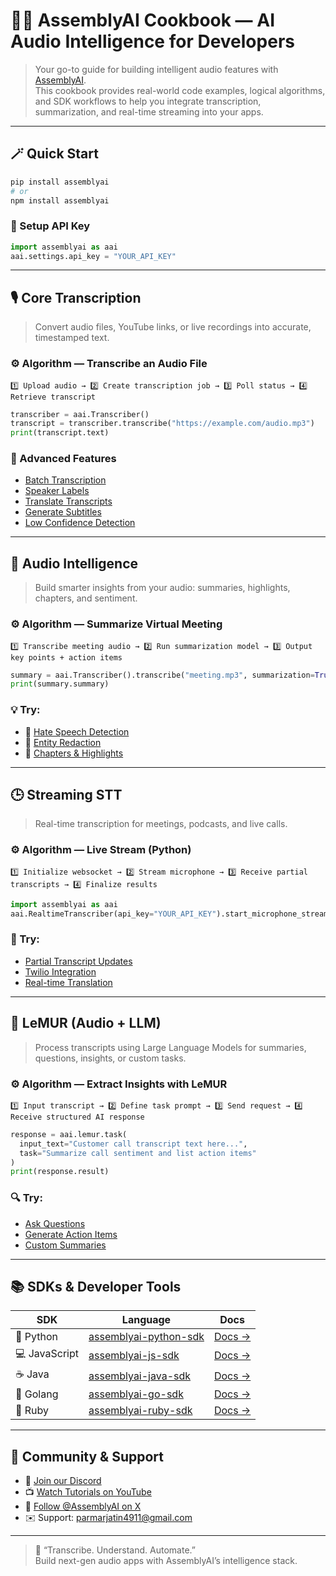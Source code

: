 # 🧑‍🍳 AssemblyAI Cookbook — AI Audio Intelligence for Developers

> Your go-to guide for building intelligent audio features with [AssemblyAI](https://www.assemblyai.com/).  
> This cookbook provides real-world code examples, logical algorithms, and SDK workflows to help you integrate transcription, summarization, and real-time streaming into your apps.

---

## 🪄 Quick Start

```bash
pip install assemblyai
# or
npm install assemblyai
```

### 🔑 Setup API Key
```python
import assemblyai as aai
aai.settings.api_key = "YOUR_API_KEY"
```

---

## 🎙️ Core Transcription

> Convert audio files, YouTube links, or live recordings into accurate, timestamped text.

### ⚙️ Algorithm — Transcribe an Audio File
```text
1️⃣ Upload audio → 2️⃣ Create transcription job → 3️⃣ Poll status → 4️⃣ Retrieve transcript
```

```python
transcriber = aai.Transcriber()
transcript = transcriber.transcribe("https://example.com/audio.mp3")
print(transcript.text)
```

### 🧩 Advanced Features
- [Batch Transcription](#)
- [Speaker Labels](#)
- [Translate Transcripts](#)
- [Generate Subtitles](#)
- [Low Confidence Detection](#)

---

## 🤖 Audio Intelligence

> Build smarter insights from your audio: summaries, highlights, chapters, and sentiment.

### ⚙️ Algorithm — Summarize Virtual Meeting
```text
1️⃣ Transcribe meeting audio → 2️⃣ Run summarization model → 3️⃣ Output key points + action items
```

```python
summary = aai.Transcriber().transcribe("meeting.mp3", summarization=True)
print(summary.summary)
```

### 💡 Try:
- 🧩 [Hate Speech Detection](#)
- 🧩 [Entity Redaction](#)
- 🧩 [Chapters & Highlights](#)

---

## 🕒 Streaming STT

> Real-time transcription for meetings, podcasts, and live calls.

### ⚙️ Algorithm — Live Stream (Python)
```text
1️⃣ Initialize websocket → 2️⃣ Stream microphone → 3️⃣ Receive partial transcripts → 4️⃣ Finalize results
```

```python
import assemblyai as aai
aai.RealtimeTranscriber(api_key="YOUR_API_KEY").start_microphone_stream()
```

### 💬 Try:
- [Partial Transcript Updates](#)
- [Twilio Integration](#)
- [Real-time Translation](#)

---

## 🐾 LeMUR (Audio + LLM)

> Process transcripts using Large Language Models for summaries, questions, insights, or custom tasks.

### ⚙️ Algorithm — Extract Insights with LeMUR
```text
1️⃣ Input transcript → 2️⃣ Define task prompt → 3️⃣ Send request → 4️⃣ Receive structured AI response
```

```python
response = aai.lemur.task(
  input_text="Customer call transcript text here...",
  task="Summarize call sentiment and list action items"
)
print(response.result)
```

### 🔍 Try:
- [Ask Questions](#)
- [Generate Action Items](#)
- [Custom Summaries](#)

---

## 📚 SDKs & Developer Tools

| SDK | Language | Docs |
|------|-----------|------|
| 🐍 Python | [assemblyai-python-sdk](#) | [Docs →](#) |
| 💻 JavaScript | [assemblyai-js-sdk](#) | [Docs →](#) |
| ☕ Java | [assemblyai-java-sdk](#) | [Docs →](#) |
| 🐹 Golang | [assemblyai-go-sdk](#) | [Docs →](#) |
| 💎 Ruby | [assemblyai-ruby-sdk](#) | [Docs →](#) |

---

## 💬 Community & Support
- 💬 [Join our Discord](#)
- 📺 [Watch Tutorials on YouTube](#)
- 🧠 [Follow @AssemblyAI on X](#)
- ✉️ Support: [parmarjatin4911@gmail.com](mailto:parmarjatin4911@gmail.com)

---

> 🧠 “Transcribe. Understand. Automate.”  
> Build next-gen audio apps with AssemblyAI’s intelligence stack.
